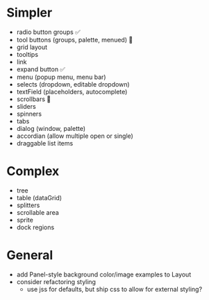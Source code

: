 # Simpler
* radio button groups ✅
* tool buttons (groups, palette, menued) 🚧
* grid layout
* tooltips
* link
* expand button ✅
* menu (popup menu, menu bar)
* selects (dropdown, editable dropdown)
* textField (placeholders, autocomplete)
* scrollbars 🚧
* sliders
* spinners
* tabs
* dialog (window, palette)
* accordian (allow multiple open or single)
* draggable list items

# Complex
* tree
* table (dataGrid)
* splitters
* scrollable area
* sprite
* dock regions

# General
* add Panel-style background color/image examples to Layout
* consider refactoring styling
   - use jss for defaults, but ship css to allow for external styling?